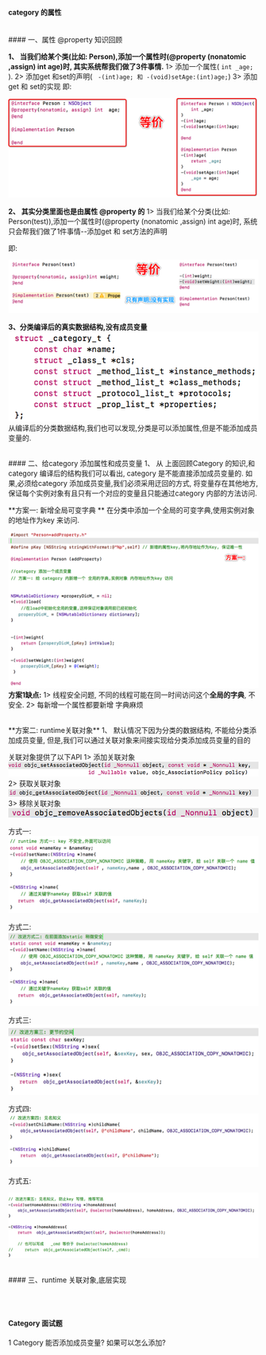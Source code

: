 #### category 的属性

<br>
#### 一、属性 @property 知识回顾

**1、 当我们给某个类(比如: Person),添加一个属性时(@property (nonatomic ,assign) int age)时, 其实系统帮我们做了3件事情.**
1> 添加一个属性( `int _age;` ).
2> 添加get 和set的声明( ` -(int)age; 和 -(void)setAge:(int)age;`)
3> 添加get 和 set的实现 
即:

![](/assets/Snip20190107_9.png)


**2、 其实分类里面也是由属性 @property 的**
1> 当我们给某个分类(比如: Person(test)),添加一个属性时(@property (nonatomic ,assign) int age)时, 系统只会帮我们做了1件事情--添加get 和 set方法的声明

即: 

![](/assets/Snip20190107_13.png)

**3、分类编译后的真实数据结构,没有成员变量**
![](/assets/Snip20190106_7.png)
从编译后的分类数据结构,我们也可以发现,分类是可以添加属性,但是不能添加成员变量的.




<br>
#### 二、给category 添加属性和成员变量
1、 从 上面回顾Category 的知识,和category 编译后的结构我们可以看出, category 是不能直接添加成员变量的. 如果,必须给category 添加成员变量,我们必须采用迂回的方式, 将变量存在其他地方, 保证每个实例对象有且只有一个对应的变量且只能通过category 内部的方法访问.


**方案一: 新增全局可变字典 **
在分类中添加一个全局的可变字典,使用实例对象的地址作为key 来访问.

![](/assets/Snip20190108_1.png)
**方案1缺点:**
1> 线程安全问题, 不同的线程可能在同一时间访问这个**全局的字典**, 不安全.
2> 每新增一个属性都要新增 字典麻烦



<br>
**方案二: runtime关联对象**
1、 默认情况下因为分类的数据结构, 不能给分类添加成员变量, 但是,我们可以通过关联对象来间接实现给分类添加成员变量的目的

关联对象提供了以下API 
1> 添加关联对象
![](/assets/Snip20190108_5.png)
2> 获取关联对象
![](/assets/Snip20190108_6.png)
3> 移除关联对象
![](/assets/Snip20190108_7.png)

方式一: 
![](/assets/Snip20190108_2.png)

方式二: 
![](/assets/Snip20190108_3.png)

方式三:
![](/assets/Snip20190108_4.png)

方式四:
 ![](/assets/fs4.png)
 
方式五: 

![](/assets/gltjfa.png)


<br>
#### 三、runtime 关联对象,底层实现




<br><br>
#### Category 面试题

1 Category 能否添加成员变量? 如果可以怎么添加?



